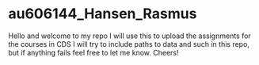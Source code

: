 # au606144_Hansen_Rasmus

Hello and welcome to my repo I will use this to upload the assignments for the courses in CDS
I will try to include paths to data and such in this repo, but if anything fails feel free to let me know. 
Cheers! 
